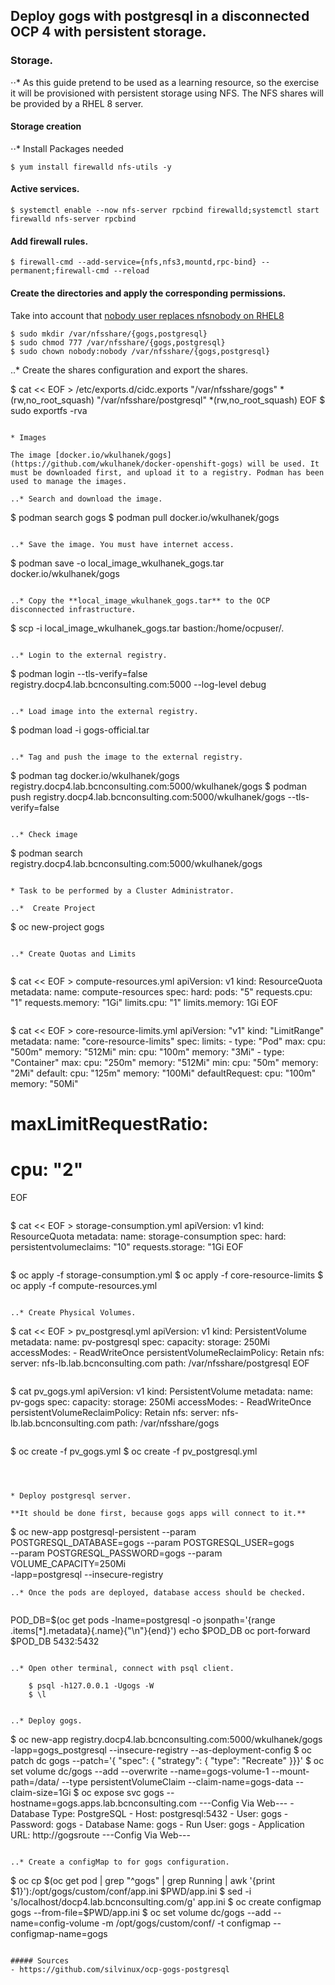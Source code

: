 ## Deploy gogs with postgresql in a disconnected OCP 4 with persistent storage.

### Storage.

⋅⋅* As this guide pretend to be used as a learning resource, so the exercise it will be provisioned with persistent storage using NFS. The NFS shares will be provided by a RHEL 8 server.


#### Storage creation

⋅⋅* Install Packages needed

```
$ yum install firewalld nfs-utils -y
```

#### Active services.

```
$ systemctl enable --now nfs-server rpcbind firewalld;systemctl start firewalld nfs-server rpcbind
```

#### Add firewall rules. 

```
$ firewall-cmd --add-service={nfs,nfs3,mountd,rpc-bind} --permanent;firewall-cmd --reload

```

#### Create the directories and apply the corresponding permissions.  

Take into account that [nobody user replaces nfsnobody on RHEL8](https://access.redhat.com/documentation/en-us/red_hat_enterprise_linux/8/html-single/considerations_in_adopting_rhel_8/index#the-nobody-user-replaces-nfsnobody_shells-and-command-line-tools)


```
$ sudo mkdir /var/nfsshare/{gogs,postgresql}
$ sudo chmod 777 /var/nfsshare/{gogs,postgresql}
$ sudo chown nobody:nobody /var/nfsshare/{gogs,postgresql}
```

..* Create the shares configuration and export the shares.

$ cat << EOF > /etc/exports.d/cidc.exports
"/var/nfsshare/gogs" *(rw,no_root_squash)
"/var/nfsshare/postgresql" *(rw,no_root_squash)
EOF
$ sudo exportfs -rva
```

* Images

The image [docker.io/wkulhanek/gogs](https://github.com/wkulhanek/docker-openshift-gogs) will be used. It must be downloaded first, and upload it to a registry. Podman has been used to manage the images.

..* Search and download the image.

```
$ podman search gogs
$ podman pull docker.io/wkulhanek/gogs
```

..* Save the image. You must have internet access.

```
$ podman save -o local_image_wkulhanek_gogs.tar docker.io/wkulhanek/gogs
```

..* Copy the **local_image_wkulhanek_gogs.tar** to the OCP disconnected infrastructure.

```
$ scp -i local_image_wkulhanek_gogs.tar bastion:/home/ocpuser/.
```

..* Login to the external registry.

```
$ podman login --tls-verify=false registry.docp4.lab.bcnconsulting.com:5000 --log-level debug
```

..* Load image into the external registry.

```
$ podman load -i gogs-official.tar
```

..* Tag and push the image to the external registry.

```
$ podman tag docker.io/wkulhanek/gogs registry.docp4.lab.bcnconsulting.com:5000/wkulhanek/gogs
$ podman push registry.docp4.lab.bcnconsulting.com:5000/wkulhanek/gogs --tls-verify=false
```

..* Check image 
```
$ podman search registry.docp4.lab.bcnconsulting.com:5000/wkulhanek/gogs
```

* Task to be performed by a Cluster Administrator.

..*  Create Project

```
$ oc new-project gogs
```

..* Create Quotas and Limits


```
$ cat  << EOF > compute-resources.yml 
apiVersion: v1
kind: ResourceQuota
metadata:
  name: compute-resources
spec:
  hard:
    pods: "5" 
    requests.cpu: "1" 
    requests.memory: "1Gi" 
    limits.cpu: "1" 
    limits.memory: 1Gi
EOF
```

```
$ cat << EOF > core-resource-limits.yml 
apiVersion: "v1"
kind: "LimitRange"
metadata:
  name: "core-resource-limits" 
spec:
  limits:
    - type: "Pod"
      max:
        cpu: "500m" 
        memory: "512Mi" 
      min:
        cpu: "100m" 
        memory: "3Mi" 
    - type: "Container"
      max:
        cpu: "250m" 
        memory: "512Mi" 
      min:
        cpu: "50m" 
        memory: "2Mi" 
      default:
        cpu: "125m" 
        memory: "100Mi" 
      defaultRequest:
        cpu: "100m" 
        memory: "50Mi" 
#      maxLimitRequestRatio:
#        cpu: "2"

EOF
```

```
$ cat << EOF > storage-consumption.yml
apiVersion: v1
kind: ResourceQuota
metadata:
  name: storage-consumption
spec:
  hard:
    persistentvolumeclaims: "10" 
    requests.storage: "1Gi
EOF
```

```
$ oc apply -f storage-consumption.yml 
$ oc apply -f core-resource-limits 
$ oc apply -f compute-resources.yml
```

..* Create Physical Volumes.

```
$ cat << EOF > pv_postgresql.yml
apiVersion: v1
kind: PersistentVolume
metadata:
  name: pv-postgresql
spec:
  capacity:
    storage: 250Mi
  accessModes:
    - ReadWriteOnce
  persistentVolumeReclaimPolicy: Retain
  nfs:
    server: nfs-lb.lab.bcnconsulting.com
    path: /var/nfsshare/postgresql 
EOF

```

```
$ cat pv_gogs.yml
apiVersion: v1
kind: PersistentVolume
metadata:
  name: pv-gogs
spec:
  capacity:
    storage: 250Mi
  accessModes:
    - ReadWriteOnce
  persistentVolumeReclaimPolicy: Retain
  nfs:
    server: nfs-lb.lab.bcnconsulting.com
    path: /var/nfsshare/gogs

```

```
$ oc create -f pv_gogs.yml
$ oc create -f pv_postgresql.yml
```



* Deploy postgresql server. 

**It should be done first, because gogs apps will connect to it.**

```
$ oc new-app postgresql-persistent --param POSTGRESQL_DATABASE=gogs --param POSTGRESQL_USER=gogs\
--param POSTGRESQL_PASSWORD=gogs --param VOLUME_CAPACITY=250Mi \
-lapp=postgresql --insecure-registry

```
..* Once the pods are deployed, database access should be checked.


```
POD_DB=$(oc get pods -lname=postgresql -o jsonpath='{range .items[*].metadata}{.name}{"\n"}{end}')
echo $POD_DB
oc port-forward $POD_DB 5432:5432
```

..* Open other terminal, connect with psql client.

```
        $ psql -h127.0.0.1 -Ugogs -W
        $ \l
```

..* Deploy gogs. 

```
$ oc new-app registry.docp4.lab.bcnconsulting.com:5000/wkulhanek/gogs -lapp=gogs_postgresql --insecure-registry --as-deployment-config
$ oc patch dc gogs --patch='{ "spec": { "strategy": { "type": "Recreate" }}}'
$ oc set volume dc/gogs --add --overwrite --name=gogs-volume-1 --mount-path=/data/ --type persistentVolumeClaim --claim-name=gogs-data --claim-size=1Gi
$ oc expose svc gogs --hostname=gogs.apps.lab.bcnconsulting.com
---Config Via Web---
    - Database Type: PostgreSQL
    - Host: postgresql:5432
    - User: gogs
    - Password: gogs
    - Database Name: gogs
    - Run User: gogs
    - Application URL: http://gogsroute
---Config Via Web---
```

..* Create a configMap to for gogs configuration.

```
$ oc cp $(oc get pod | grep "^gogs" | grep Running | awk '{print $1}'):/opt/gogs/custom/conf/app.ini $PWD/app.ini
$ sed -i 's/localhost/docp4.lab.bcnconsulting.com/g' app.ini
$ oc create configmap gogs --from-file=$PWD/app.ini
$ oc set volume dc/gogs --add --name=config-volume -m /opt/gogs/custom/conf/ -t configmap --configmap-name=gogs
```

##### Sources
- https://github.com/silvinux/ocp-gogs-postgresql
